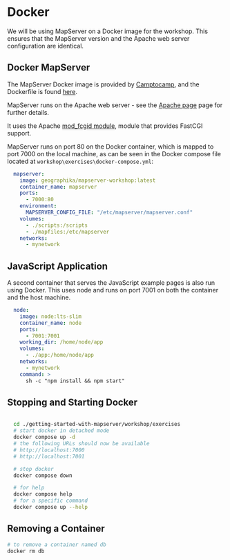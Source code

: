 # Docker

We will be using MapServer on a Docker image for the workshop. This ensures that the MapServer version and the Apache web server configuration are identical.

## Docker MapServer

The MapServer Docker image is provided by [Camptocamp](https://github.com/camptocamp/docker-mapserver), and the Dockerfile is found [here](https://github.com/camptocamp/docker-mapserver/blob/master/Dockerfile). 

MapServer runs on the Apache web server - see the [Apache page](../advanced/apache.md) page for further details. 

It uses the Apache [mod_fcgid module](https://httpd.apache.org/mod_fcgid/), module that provides FastCGI support.

MapServer runs on port 80 on the Docker container, which is mapped to port 7000 on the local machine, as can be seen in the Docker compose file
located at `workshop\exercises\docker-compose.yml`:

```yaml
  mapserver:
    image: geographika/mapserver-workshop:latest
    container_name: mapserver
    ports:
      - 7000:80
    environment:
      MAPSERVER_CONFIG_FILE: "/etc/mapserver/mapserver.conf"
    volumes:
      - ./scripts:/scripts
      - ./mapfiles:/etc/mapserver
    networks:
      - mynetwork
```

## JavaScript Application

A second container that serves the JavaScript example pages is also run using Docker. This uses node and runs on port 7001 on both the container and the host machine.

```yaml
  node:
    image: node:lts-slim
    container_name: node
    ports:
      - 7001:7001
    working_dir: /home/node/app
    volumes:
      - ./app:/home/node/app
    networks:
      - mynetwork
    command: >
      sh -c "npm install && npm start"
```

## Stopping and Starting Docker

```bash

  cd ./getting-started-with-mapserver/workshop/exercises
  # start docker in detached mode
  docker compose up -d
  # the following URLs should now be available
  # http://localhost:7000
  # http://localhost:7001

  # stop docker
  docker compose down

  # for help
  docker compose help
  # for a specific command
  docker compose up --help
```


## Removing a Container

```bash
# to remove a container named db
docker rm db
```

